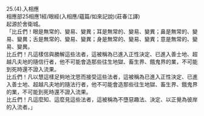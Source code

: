 25.(4).入相應  
相應部25相應1經/眼經(入相應/蘊篇/如來記說)(莊春江譯)  
起源於舍衛城。  
「比丘們！眼是無常的、變易、變異；耳是無常的、變易、變異；鼻是無常的、變易、變異；舌是無常的、變易、變異；身是無常的、變易、變異；意是無常的、變易、變異。  
比丘們！凡這樣信與勝解這些法者，這被稱為已進入正性決定、已進入善士地、超越凡夫地的隨信行者，他不可能會造那些往生地獄、畜生界、餓鬼界的業，不可能到死時還不證入流果。  
比丘們！凡以慧這樣足夠地沈思而接受這些法者，這被稱為已進入正性決定、已進入善士地、超越凡夫地的隨法行者，他不可能會造那些往生地獄、畜生界、餓鬼界的業，不可能到死時還不證入流果。  
比丘們！凡這麼知、這麼見這些法者，這被稱為不墮惡趣法、決定、以正覺為彼岸的入流者。」  
  
  
